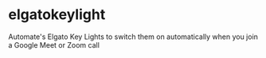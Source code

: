 # elgatokeylight
Automate's Elgato Key Lights to switch them on automatically when you join a Google Meet or Zoom call
